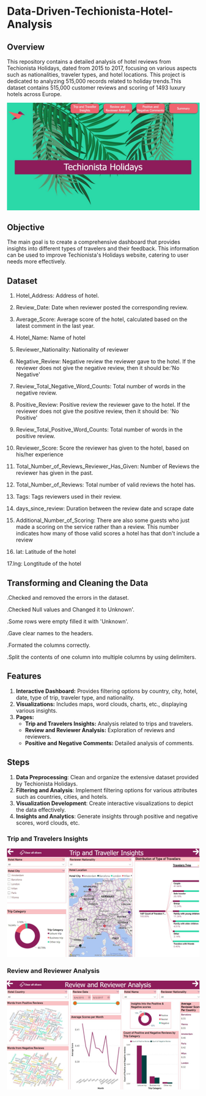 # Data-Driven-Techionista-Hotel-Analysis
## Overview
This repository contains a detailed analysis of hotel reviews from Techionista Holidays, dated from 2015 to 2017, focusing on various aspects such as nationalities, traveler types, and hotel locations. This project is dedicated to analyzing 515,000 records related to holiday trends.This dataset contains 515,000 customer reviews
and scoring of 1493 luxury hotels across Europe.


![Overview](https://github.com/Vidisha84/Data-Driven-Techionista-Hotel-Analysis/blob/main/1.jpg)

## Objective

The main goal is to create a comprehensive dashboard that provides insights into different types of travelers and their feedback. This information can be used to improve Techionista's Holidays website, catering to user needs more effectively.

## Dataset
1. Hotel_Address: Address of hotel.

2. Review_Date: Date when reviewer posted the corresponding review.

3. Average_Score: Average score of the hotel, calculated based on the latest comment in the last year.

4. Hotel_Name: Name of hotel

5. Reviewer_Nationality: Nationality of reviewer

6. Negative_Review: Negative review the reviewer gave to the hotel. If the reviewer does not give the negative review, then it should be:'No Negative'

7. Review_Total_Negative_Word_Counts: Total number of words in the negative review.

8. Positive_Review: Positive review the reviewer gave to the hotel. If the reviewer does not give the positive review, then it should be: 'No Positive'

9. Review_Total_Positive_Word_Counts: Total number of words in the positive review.

10. Reviewer_Score: Score the reviewer has given to the hotel, based on his/her experience

11. Total_Number_of_Reviews_Reviewer_Has_Given: Number of Reviews the reviewer has given in the past.

12. Total_Number_of_Reviews: Total number of valid reviews the hotel has.

13. Tags: Tags reviewers used in their review.

14. days_since_review: Duration between the review date and scrape date 

15. Additional_Number_of_Scoring: There are also some guests who just made a scoring on the service rather than a review. This number
      indicates how many of those valid scores a hotel has that don't include a review

16. lat: Latitude of the hotel

17.lng: Longtitude of the hotel

## Transforming and Cleaning the Data

.Checked and removed the errors in the dataset.

.Checked Null values and Changed it to Unknown'.

.Some rows were empty filled it with 'Unknown'.

.Gave clear names to the headers.

.Formated the columns correctly.

.Split the contents of one column into multiple columns by using delimiters.

## Features

1. **Interactive Dashboard:** Provides filtering options by country, city, hotel, date, type of trip, traveler type, and nationality.
2. **Visualizations:** Includes maps, word clouds, charts, etc., displaying various insights.
3. **Pages:**
   - **Trip and Travelers Insights:** Analysis related to trips and travelers.
   - **Review and Reviewer Analysis:** Exploration of reviews and reviewers.
   - **Positive and Negative Comments:** Detailed analysis of comments.
     
## Steps

1. **Data Preprocessing**: Clean and organize the extensive dataset provided by Techionista Holidays.
2. **Filtering and Analysis**: Implement filtering options for various attributes such as countries, cities, and hotels.
3. **Visualization Development**: Create interactive visualizations to depict the data effectively.
4. **Insights and Analytics**: Generate insights through positive and negative scores, word clouds, etc.

### Trip and Travelers Insights

![Trip and Travelers Insights](https://github.com/Vidisha84/Data-Driven-Techionista-Hotel-Analysis/blob/main/2.jpg)

### Review and Reviewer Analysis

![Review and Reviewer Analysis](https://github.com/Vidisha84/Data-Driven-Techionista-Hotel-Analysis/blob/main/3.jpg)
